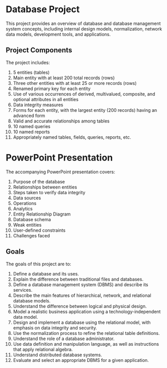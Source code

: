 # Database Project

This project provides an overview of database and database management system concepts, including internal design models, normalization, network data models, development tools, and applications.

## Project Components

The project includes:

1. 5 entities (tables)
2. Main entity with at least 200 total records (rows)
3. Three other entities with at least 25 or more records (rows)
4. Renamed primary key for each entity
5. Use of various occurrences of derived, multivalued, composite, and optional attributes in all entities
6. Data integrity measures
7. Forms for each entity, with the largest entity (200 records) having an advanced form
8. Valid and accurate relationships among tables
9. 10 named queries
10. 10 named reports
11. Appropriately named tables, fields, queries, reports, etc.

# PowerPoint Presentation

The accompanying PowerPoint presentation covers:

1. Purpose of the database
2. Relationships between entities
3. Steps taken to verify data integrity
4. Data sources
5. Operations
6. Analytics
7. Entity Relationship Diagram
8. Database schema
9. Weak entities
10. User-defined constraints
11. Challenges faced

## Goals

The goals of this project are to:

1. Define a database and its uses.
2. Explain the difference between traditional files and databases.
3. Define a database management system (DBMS) and describe its services.
4. Describe the main features of hierarchical, network, and relational database models.
5. Understand the difference between logical and physical design.
6. Model a realistic business application using a technology-independent data model.
7. Design and implement a database using the relational model, with emphasis on data integrity and security.
8. Use the normalization process to refine the relational table definitions.
9. Understand the role of a database administrator.
10. Use data definition and manipulation language, as well as instructions that apply relational algebra.
11. Understand distributed database systems.
12. Evaluate and select an appropriate DBMS for a given application.
